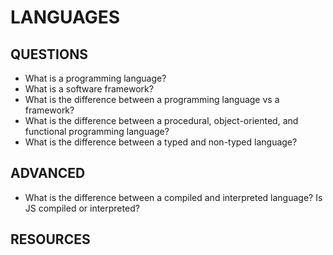 # LANGUAGES

## QUESTIONS

- What is a programming language?
- What is a software framework?
- What is the difference between a programming language vs a framework?
- What is the difference between a procedural, object-oriented, and functional programming language?
- What is the difference between a typed and non-typed language?

## ADVANCED

- What is the difference between a compiled and interpreted language? Is JS compiled or interpreted?

## RESOURCES

